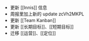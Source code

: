 - 更新 [[Innis]] 信息
- 周报里加上新的 update zcVh2MKPL
- 更新 [[Team Kanban]]
- 更新 [[长期目标]]、[[短期目标]]
- 迁移 [[运营]]、[[定位]]
